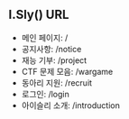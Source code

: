 ## I.Sly() URL 
- 메인 페이지: /
- 공지사항: /notice
- 재능 기부: /project
- CTF 문제 모음: /wargame
- 동아리 지원: /recruit
- 로그인: /login
- 아이슬리 소개: /introduction
